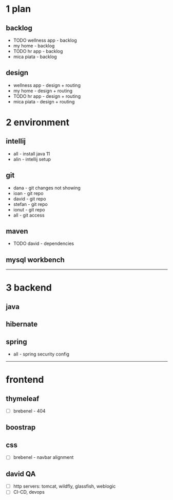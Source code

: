 # 1 plan

## backlog
- TODO wellness app - backlog
- my home - backlog
- TODO hr app - backlog
- mica piata - backlog

## design
- wellness app - design + routing
- my home - design + routing
- TODO hr app - design + routing
- mica piata - design + routing

# 2 environment

## intellij
- all - install java 11
- alin - intellij setup

## git
- dana - git changes not showing
- ioan - git repo
- david - git repo
- stefan - git repo
- ionut - git repo
- all - git access

## maven
- TODO david - dependencies

## mysql workbench

---

# 3 backend

## java

## hibernate

## spring
- all - spring security config
---

# frontend

## thymeleaf
- [ ] brebenel - 404

## boostrap

## css
- [ ] brebenel - navbar alignment

## david QA
- [ ] http servers: tomcat, wildfly, glassfish, weblogic
- [ ] CI-CD, devops